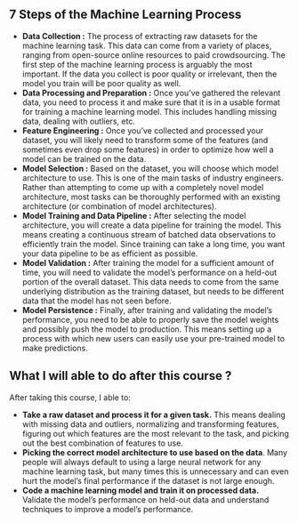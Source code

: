 ## 7 Steps of the Machine Learning Process
- **Data Collection :** The process of extracting raw datasets for the machine learning task. This data can come from a variety of places, ranging from open-source online resources to paid crowdsourcing. The first step of the machine learning process is arguably the most important. If the data you collect is poor quality or irrelevant, then the model you train will be poor quality as well.
- **Data Processing and Preparation :** Once you’ve gathered the relevant data, you need to process it and make sure that it is in a usable format for training a machine learning model. This includes handling missing data, dealing with outliers, etc.
- **Feature Engineering :** Once you’ve collected and processed your dataset, you will likely need to transform some of the features (and sometimes even drop some features) in order to optimize how well a model can be trained on the data.
- **Model Selection :** Based on the dataset, you will choose which model architecture to use. This is one of the main tasks of industry engineers. Rather than attempting to come up with a completely novel model architecture, most tasks can be thoroughly performed with an existing architecture (or combination of model architectures).
- **Model Training and Data Pipeline :** After selecting the model architecture, you will create a data pipeline for training the model. This means creating a continuous stream of batched data observations to efficiently train the model. Since training can take a long time, you want your data pipeline to be as efficient as possible.
- **Model Validation :** After training the model for a sufficient amount of time, you will need to validate the model’s performance on a held-out portion of the overall dataset. This data needs to come from the same underlying distribution as the training dataset, but needs to be different data that the model has not seen before.
- **Model Persistence :** Finally, after training and validating the model’s performance, you need to be able to properly save the model weights and possibly push the model to production. This means setting up a process with which new users can easily use your pre-trained model to make predictions.

## What I will able to do after this course ?
After taking this course, I able to:
- **Take a raw dataset and process it for a given task.** This means dealing with missing data and outliers, normalizing and transforming features, figuring out which features are the most relevant to the task, and picking out the best combination of features to use.
- **Picking the correct model architecture to use based on the data**. Many people will always default to using a large neural network for any machine learning task, but many times this is unnecessary and can even hurt the model’s final performance if the dataset is not large enough.
- **Code a machine learning model and train it on processed data.** Validate the model’s performance on held-out data and understand techniques to improve a model’s performance.
